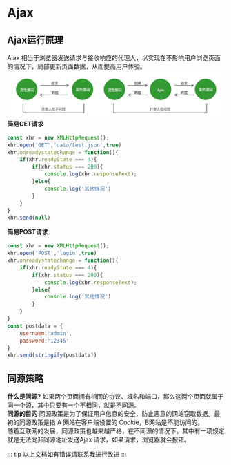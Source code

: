 # Ajax
## Ajax运行原理
Ajax 相当于浏览器发送请求与接收响应的代理人，以实现在不影响用户浏览页面的情况下，局部更新页面数据，从而提高用户体验。<br>
![ajax](../images/ajax.png)<br>
**简易GET请求**
```js
const xhr = new XMLHttpRequest();
xhr.open('GET','data/test.json',true)
xhr.onreadystatechange = function(){
    if(xhr.readyState === 4){
        if(xhr.status === 200){
            console.log(xhr.responseText);                    
        }else{
            console.log('其他情况')
        }
    }
}
xhr.send(null)
``` 
**简易POST请求**  
```js
const xhr = new XMLHttpRequest();
xhr.open('POST','login',true)
xhr.onreadystatechange = function(){
    if(xhr.readyState === 4){
        if(xhr.status === 200){
            console.log(xhr.responseText);                    
        }else{
            console.log('其他情况')
        }
    }
}
const postdata = {
    usernaem:'admin',
    password:'12345'
}
xhr.send(stringify(postdata))
```
## 同源策略
**什么是同源?**
如果两个页面拥有相同的协议、域名和端口，那么这两个页面就属于同一个源，其中只要有一个不相同，就是不同源。<br>
**同源的目的**
同源政策是为了保证用户信息的安全，防止恶意的网站窃取数据。最初的同源政策是指 A 网站在客户端设置的 Cookie，B网站是不能访问的。<br>
随着互联网的发展，同源政策也越来越严格，在不同源的情况下，其中有一项规定就是无法向非同源地址发送Ajax 请求，如果请求，浏览器就会报错。

::: tip
以上文档如有错误请联系我进行改进
:::
